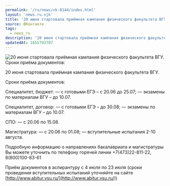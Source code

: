 ```yaml
---
permalink: '/ru/news/vk-8144/index.html'
layout: 'news.ru.njk'
title: '20 июня стартовала приёмная кампания физического факультета ВГУ'
source: ВКонтакте
tags:
  - news_ru
description: '20 июня стартовала приёмная кампания физического факультета ВГУ'
updatedAt: 1655793707
---
```

![20 июня стартовала приёмная кампания физического факультета ВГУ. Сроки приёма документов: ](https://sun1-16.userapi.com/impg/GarKQIAbB5IsJXIStyoN9gBf2uRnAoO2ZSGbAQ/_blP__jQtU4.jpg?size=1280x851&quality=96&sign=5325aed9b5dff037b9177ced0a95f950&c_uniq_tag=8ifGy-lCt74H_k-gM2GT8xPD0H_0SN-FwG-dvF16UUE&type=album)

20 июня стартовала приёмная кампания физического факультета ВГУ.

Сроки приёма документов:

Специалитет, бюджет:
— с готовыми ЕГЭ – с 20.06 до 25.07;
— экзамены по материалам ВГУ – до 10.07.

Специалитет, договор:
— с готовыми ЕГЭ – до 30.08;
— экзамены по материалам ВГУ – до 10.07.

СПО:
— с 20.06 по 15.08.

Магистратура:
— с 20.06 по 01.08;
— вступительные испытания 2-10 августа.

Подробную информацию о направлениях бакалавриата и магистратуры Вы можете уточнить по телефону горячей линии +7(473)22-811-22, 8(800)100-83-61

Приём документов в аспирантуру с 4 июля по 23 июля (сроки проведения вступительных испытаний уточняйте на сайте [http://www.abitur.vsu.ru/](http://www.abitur.vsu.ru/))
